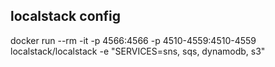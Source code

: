 ## localstack config

docker run --rm -it -p 4566:4566 -p 4510-4559:4510-4559 localstack/localstack -e "SERVICES=sns, sqs, dynamodb, s3"